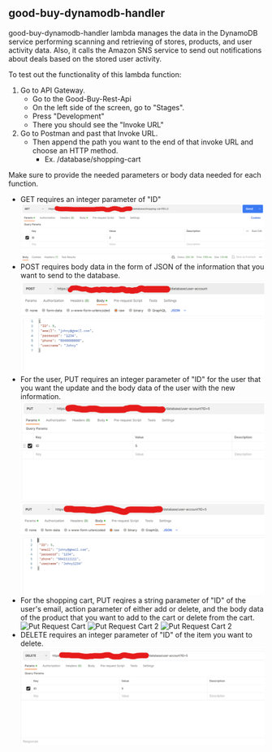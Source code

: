## good-buy-dynamodb-handler

good-buy-dynamodb-handler lambda manages the data in the DynamoDB 
service performing scanning and retrieving of stores, products, and 
user activity data. Also, it calls the Amazon SNS service to send out 
notifications about deals based on the stored user activity.

To test out the functionality of this lambda function:
1. Go to API Gateway.
    - Go to the Good-Buy-Rest-Api
    - On the left side of the screen, go to "Stages".
    - Press "Development"
    - There you should see the "Invoke URL"
2. Go to Postman and past that Invoke URL.
    - Then append the path you want to the end of that invoke URL and choose an HTTP method.
        - Ex. <invokeURL>/database/shopping-cart

Make sure to provide the needed parameters or body data needed for each function.
- GET requires an integer parameter of "ID"
        ![Get Request](./images/Screenshot%202023-04-11%20110109.png)
- POST requires body data in the form of JSON of the information that you want to send to the database.
        ![Post Request](./images/Screenshot%202023-04-11%20202248.png)
- For the user, PUT requires an integer parameter of "ID" for the user that you want 
the update and the body data of the user with the new information.
        ![Put Request User](./images/Screenshot%202023-04-11%20202938.png)
        ![Put Request User 2](./images/Screenshot%202023-04-11%20203309.png)
- For the shopping cart, PUT reqires a string parameter of "ID" of the user's email,
action parameter of either add or delete, and the body data of the product that you want to add to the cart or delete from the cart.
        ![Put Request Cart](./images/PutCartAdd.png)
        ![Put Request Cart 2](./images/PutCartDelete.png)
        ![Put Request Cart 2](./images/PutCartBody.png)
- DELETE requires an integer parameter of "ID" of the item you want to delete.
        ![Delete Request](./images/Screenshot%202023-04-11%20203502.png)